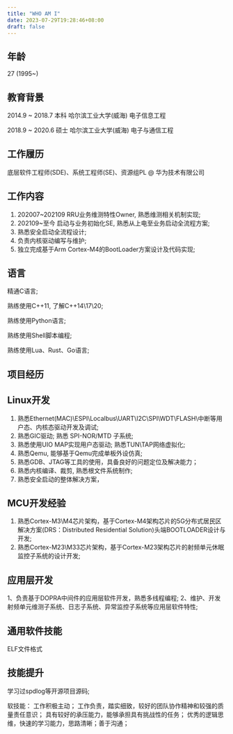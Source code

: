 ```yaml
---
title: "WHO AM I"
date: 2023-07-29T19:28:46+08:00
draft: false
---
```


## 年龄

27 (1995~)


## 教育背景

2014.9 ~ 2018.7     本科        哈尔滨工业大学(威海)        电子信息工程

2018.9 ~ 2020.6     硕士        哈尔滨工业大学(威海)        电子与通信工程


## 工作履历

底层软件工程师(SDE)、系统工程师(SE)、资源组PL @ 华为技术有限公司


## 工作内容

1. 202007~202109    RRU业务维测特性Owner, 熟悉维测相关机制实现;
2. 202109~至今      启动与业务初始化SE, 熟悉从上电至业务启动全流程方案;
3. 熟悉安全启动全流程设计;
4. 负责内核驱动编写与维护;
5. 独立完成基于Arm Cortex-M4的BootLoader方案设计及代码实现;


## 语言

精通C语言;

熟练使用C++11, 了解C++14\17\20;

熟练使用Python语言;

熟练使用Shell脚本编程;

熟练使用Lua、Rust、Go语言;

## 项目经历

##  Linux开发
1. 熟悉Ethernet(MAC)\ESPI\Localbus\UART\I2C\SPI\WDT\FLASH\中断等用户态、内核态驱动开发及调试;
2. 熟悉GIC驱动; 熟悉 SPI-NOR/MTD 子系统;
3. 熟悉使用UIO MAP实现用户态驱动; 熟悉TUN\TAP网络虚拟化;
4. 熟悉Qemu, 能够基于Qemu完成单板外设仿真;
5. 熟悉GDB、JTAG等工具的使用，具备良好的问题定位及解决能力；
6. 熟悉内核编译、裁剪, 熟悉根文件系统制作;
7. 熟悉安全启动的整体解决方案，

## MCU开发经验
1. 熟悉Cortex-M3\M4芯片架构，基于Cortex-M4架构芯片的5G分布式居民区解决方案(DRS：Distributed Residential Solution)头端BOOTLOADER设计与开发;
2. 熟悉Cortex-M23\M33芯片架构，基于Cortex-M23架构芯片的射频单元休眠监控子系统的设计开发;

## 应用层开发
1、负责基于DOPRA中间件的应用层软件开发，熟悉多线程编程;
2、维护、开发射频单元维测子系统、日志子系统、异常监控子系统等应用层软件特性;


## 通用软件技能
ELF文件格式

##  技能提升
学习过spdlog等开源项目源码;
 




软技能：
工作积极主动；
工作负责，踏实细致，较好的团队协作精神和较强的质量责任意识；
具有较好的承压能力，能够承担具有挑战性的任务；
优秀的逻辑思维，快速的学习能力，思路清晰；善于沟通；

